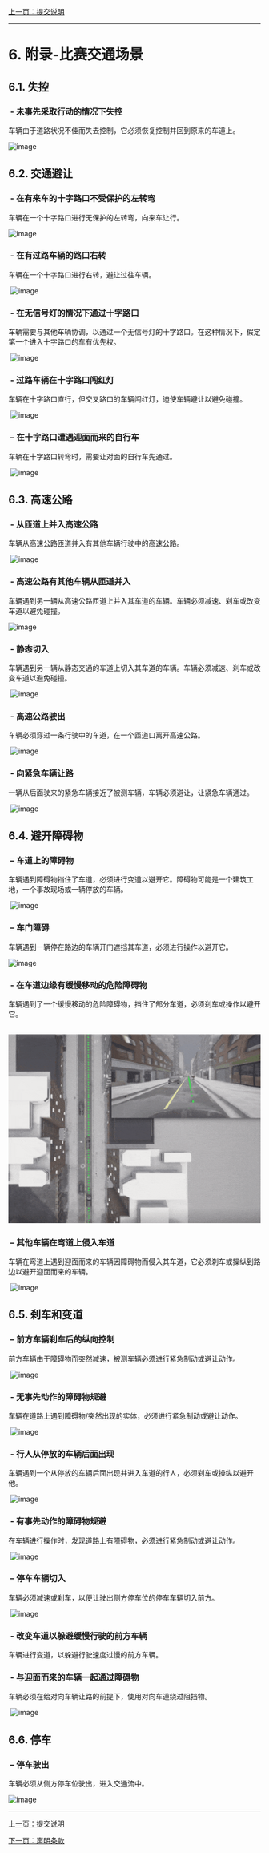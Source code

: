 [上一页：提交说明](submit.md)

---

# 6. 附录-比赛交通场景

## 6.1. 失控

###  - 未事先采取行动的情况下失控

车辆由于道路状况不佳而失去控制，它必须恢复控制并回到原来的车道上。

![image](images/1.gif)

## 6.2. 交通避让

###  - 在有来车的十字路口不受保护的左转弯

车辆在一个十字路口进行无保护的左转弯，向来车让行。

![image](images/2.gif)

###  - 在有过路车辆的路口右转

车辆在一个十字路口进行右转，避让过往车辆。

 ![image](images/3.gif)

###  - 在无信号灯的情况下通过十字路口

车辆需要与其他车辆协调，以通过一个无信号灯的十字路口。在这种情况下，假定第一个进入十字路口的车有优先权。

 ![image](images/4.gif)

###  - 过路车辆在十字路口闯红灯

车辆在十字路口直行，但交叉路口的车辆闯红灯，迫使车辆避让以避免碰撞。

 ![image](images/5.gif)

###  – 在十字路口遭遇迎面而来的自行车

车辆在十字路口转弯时，需要让对面的自行车先通过。

 ![image](images/6.gif)

## 6.3. 高速公路

###  - 从匝道上并入高速公路

车辆从高速公路匝道并入有其他车辆行驶中的高速公路。

 ![image](images/7.gif)

###  - 高速公路有其他车辆从匝道并入

车辆遇到另一辆从高速公路匝道上并入其车道的车辆。车辆必须减速、刹车或改变车道以避免碰撞。

![image](images/8.gif)

###  - 静态切入

车辆遇到另一辆从静态交通的车道上切入其车道的车辆。车辆必须减速、刹车或改变车道以避免碰撞。

 ![image](images/9.gif)

###  - 高速公路驶出

车辆必须穿过一条行驶中的车道，在一个匝道口离开高速公路。

 ![image](images/10.gif)

###  - 向紧急车辆让路

一辆从后面驶来的紧急车辆接近了被测车辆，车辆必须避让，让紧急车辆通过。

 ![image](images/11.gif)

## 6.4. 避开障碍物

###  – 车道上的障碍物

车辆遇到障碍物挡住了车道，必须进行变道以避开它。障碍物可能是一个建筑工地，一个事故现场或一辆停放的车辆。

 ![image](images/12.gif)

###  – 车门障碍

车辆遇到一辆停在路边的车辆开门遮挡其车道，必须进行操作以避开它。

![image](images/13.gif)

###  - 在车道边缘有缓慢移动的危险障碍物

车辆遇到了一个缓慢移动的危险障碍物，挡住了部分车道，必须刹车或操作以避开它。

 ![image](images/14.gif)

###  – 其他车辆在弯道上侵入车道

车辆在弯道上遇到迎面而来的车辆因障碍物而侵入其车道，它必须刹车或操纵到路边以避开迎面而来的车辆。

 ![image](images/15.gif)

## 6.5. 刹车和变道

###  – 前方车辆刹车后的纵向控制

前方车辆由于障碍物而突然减速，被测车辆必须进行紧急制动或避让动作。

 ![image](images/16.gif)

###  - 无事先动作的障碍物规避

车辆在道路上遇到障碍物/突然出现的实体，必须进行紧急制动或避让动作。

 ![image](images/17.gif)

###  - 行人从停放的车辆后面出现 

车辆遇到一个从停放的车辆后面出现并进入车道的行人，必须刹车或操纵以避开他。

 ![image](images/18.gif)

###  - 有事先动作的障碍物规避

在车辆进行操作时，发现道路上有障碍物，必须进行紧急制动或避让动作。

 ![image](images/19.gif)

###  – 停车车辆切入

车辆必须减速或刹车，以便让驶出侧方停车位的停车车辆切入前方。

 ![image](images/20.gif)

###  - 改变车道以躲避缓慢行驶的前方车辆

车辆进行变道，以躲避行驶速度过慢的前方车辆。

###  - 与迎面而来的车辆一起通过障碍物

车辆必须在给对向车辆让路的前提下，使用对向车道绕过阻挡物。

 ![image](images/22.gif)

## 6.6. 停车

###  – 停车驶出

车辆必须从侧方停车位驶出，进入交通流中。

![image](images/23.gif)

---

[上一页：提交说明](submit.md)

[下一页：声明条款](clause.md)